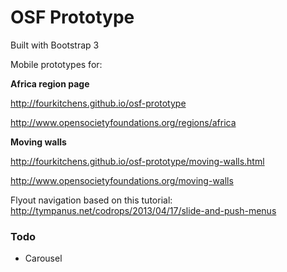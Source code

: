 # OSF Prototype

Built with Bootstrap 3

Mobile prototypes for:

**Africa region page**

http://fourkitchens.github.io/osf-prototype

http://www.opensocietyfoundations.org/regions/africa

**Moving walls**

http://fourkitchens.github.io/osf-prototype/moving-walls.html

http://www.opensocietyfoundations.org/moving-walls

Flyout navigation based on this tutorial: http://tympanus.net/codrops/2013/04/17/slide-and-push-menus

### Todo

* Carousel
